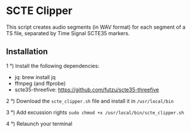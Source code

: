 # SCTE Clipper

This script creates audio segments (in WAV format) for each segment of a TS file, separated by Time Signal SCTE35 markers.

## Installation

1 °) Install the following dependencies:

- jq: brew install jq
- ffmpeg (and ffprobe)
- scte35-threefive: https://github.com/futzu/scte35-threefive

2 °) Download the ``` scte_clipper.sh ``` file and install it in ``` /usr/local/bin ```

3 °) Add excussion rights ```sudo chmod +x /usr/local/bin/scte_clipper.sh```

4 °) Relaunch your terminal
